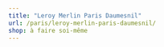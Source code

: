 ```yaml
---
title: "Leroy Merlin Paris Daumesnil"
url: /paris/leroy-merlin-paris-daumesnil/
shop: à faire soi-même
---
```

